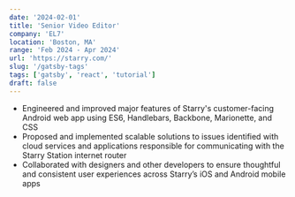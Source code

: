 ```yaml
---
date: '2024-02-01'
title: 'Senior Video Editor'
company: 'EL7'
location: 'Boston, MA'
range: 'Feb 2024 - Apr 2024'
url: 'https://starry.com/'
slug: '/gatsby-tags'
tags: ['gatsby', 'react', 'tutorial']
draft: false
---
```


- Engineered and improved major features of Starry's customer-facing Android web app using ES6, Handlebars, Backbone, Marionette, and CSS
- Proposed and implemented scalable solutions to issues identified with cloud services and applications responsible for communicating with the Starry Station internet router
- Collaborated with designers and other developers to ensure thoughtful and consistent user experiences across Starry’s iOS and Android mobile apps
